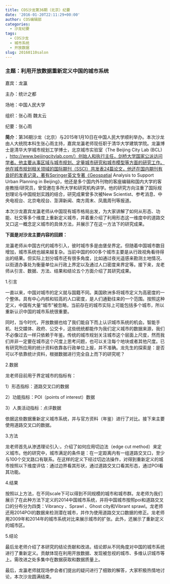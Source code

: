 ```yaml
---
title: COS沙龙第36期（北京）纪要
date: '2016-01-20T22:11:29+00:00'
author: COS编辑部
categories:
  - 沙龙纪要
tags:
  - COS沙龙
  - 城市系统
  - 开放数据
slug: 20160110salon
---
```


### **主题：利用开放数据重新定义中国的城市系统**

嘉宾：龙瀛

主办：统计之都

场地：中国人民大学

组织：张心雨 魏太云

纪要：张心雨

**简介**：第36期沙龙（北京）与2015年1月10日在中国人民大学顺利举办。本次沙龙由人大统院本科生张心雨主持，嘉宾龙瀛老师现任职于清华大学建筑学院。龙瀛博士是清华大学城市规划工学博士，北京城市实验室（The Beijing City Lab (BCL) ，http://www.beijingcitylab.com/）创始人和执行主任，剑桥大学国家公派访问学者。他主要从事区域与城市规划、定量城市研究和城市模型等方面的研究工作。他在城市规划相关领域的国际期刊（SSCI）共发表24篇论文，他还在国内期刊有良好的发表记录，著有Springer英文专著《Geospatial Analysis to Support Urban Planning in Beijing》，他还是多个国内外刊物的客座编辑和国内大学的客座教授/研究员，曾受邀在多所大学和研究机构讲学。他的研究方向注重了国际规划理论与中国规划实践的结合，研究成果曾多次被New Scientist、参考消息、中央电视台、北京电视台、澎湃新闻、南方周末、凤凰周刊等报道。

<!--more-->

本次沙龙嘉宾龙瀛老师从中国现有城市格局出发，为大家讲解了如何从形态、功能、社交等多个维度上重新定义城市，并着重介绍了利用形态这一维度中的道路交叉口这一概念定义城市的具体方法，并展示了在这一方法下的研究成果。

**下面是对沙龙主要内容的回顾：**

龙瀛老师从中国古代的城市引入，彼时城市多是由堡垒界定。但随着中国城市数目增加，城市系统也越来越复杂。当前中国的600多个城市主要是从行政视角看待得出的结果。但实际上划分城市还有很多角度，比如通过夜光遥感来勘测土地情况、以街道办事处为衡量单位从行政上界定以及通过人口密度来界定等。接下来，龙老师从引言、数据、方法、结果和结论五个方面介绍了其研究成果。

1.引言

一直以来，中国对城市的定义就与国籍不同。美国欧洲多将城市定义为高密度的一个整体。具有中心内核和较高的人口密度，是人们通勤往来的一个范围。按照这种定义，中国有大量“城市”被忽略，当前存在的城市实际上可能包括多个城市，所以重新认识中国的城市系统很重要。

同时，当今时代，开放数据也给了我们能自下而上认识城市系统的机会。智能手机、社交媒体、政府、公交卡，这些统统都能作为我们定义城市的数据来源，我们不必像过去一样只依赖于年鉴。传统的城市规划关注城市这个层面上尺度，然而我们并非一定要在城市这个尺度上思考问题，也可以关注每个地块或者其他尺度。已有研究所应用的统计资料依靠各行政单位上报，并不准确。龙先生的探索是：是否可以不依靠统计资料，根据数据进行完全自上而下的研究呢？

2.数据

龙老师目前用于界定城市的指标有：

1）形态指标：道路交叉口的数据

2）功能指标：POI（points of interest）数据

3）人类活动指标：点评数据

依据这些数据重新定义城市系统，并与官方资料（年鉴）进行了对比。接下来主要使用道路交叉口的数据。

3.方法

龙老师首先从渗透理论引入:，介绍了如何应用切边法（edge cut method）来定义城市。他的研究中，城市满足的条件是：在一定距离内有一组道路交叉口，至少与100个交叉路口有联系。在这样的定义下经过切边法操作，对得到重新定义的城市按照以下维度评估：通过边界看其形状，通过道路交叉口看其形态，通过POI看其功能。

4.结果

按照以上方法，在不同scale下可以得到不同规模的城市和城市群。龙老师为我们展示了在此种方法下定义的2014中国城市系统，并将中国城市按照poi和道路交叉口的分布分为四类：Vibrancy 、Sprawl 、Ghost city和Vibrant sprawl。龙老师还用2014POI的数据来检测潜在城市，并作为使用道路交叉口数据的修正。龙老师用2009年和2014年的城市系统对比来展示城市的扩张。此外，还展示了重新定义的城市区。

5.结论

最后龙老师介绍了本研究的结论贡献和改进。结论即从不同角度对中国的城市系统进行了重新定义。贡献体现在利用开放数据、发现被忽视的城市、多维认识城市等上。需改进之处多集中在数据获取和数据质量上。

最后，龙瀛老师就现场参会者们提出的疑问进行了细致的解答，大家积极热情地讨论，本次沙龙圆满结束。

&nbsp;
